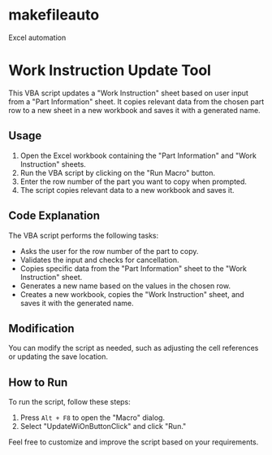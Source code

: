 # makefileauto
Excel automation
# Work Instruction Update Tool

This VBA script updates a "Work Instruction" sheet based on user input from a "Part Information" sheet. It copies relevant data from the chosen part row to a new sheet in a new workbook and saves it with a generated name.

## Usage

1. Open the Excel workbook containing the "Part Information" and "Work Instruction" sheets.
2. Run the VBA script by clicking on the "Run Macro" button.
3. Enter the row number of the part you want to copy when prompted.
4. The script copies relevant data to a new workbook and saves it.

## Code Explanation

The VBA script performs the following tasks:
- Asks the user for the row number of the part to copy.
- Validates the input and checks for cancellation.
- Copies specific data from the "Part Information" sheet to the "Work Instruction" sheet.
- Generates a new name based on the values in the chosen row.
- Creates a new workbook, copies the "Work Instruction" sheet, and saves it with the generated name.

## Modification

You can modify the script as needed, such as adjusting the cell references or updating the save location.

## How to Run

To run the script, follow these steps:
1. Press `Alt + F8` to open the "Macro" dialog.
2. Select "UpdateWiOnButtonClick" and click "Run."

Feel free to customize and improve the script based on your requirements.
